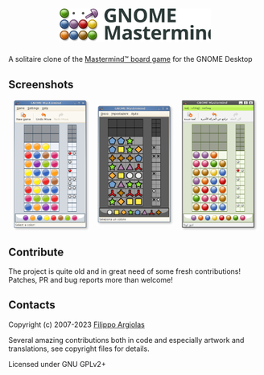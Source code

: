 <h1 align="center">
<img src="/assets/logo.svg" width=300>
</h1>

A solitaire clone of the [Mastermind&trade; board game](https://en.wikipedia.org/wiki/Mastermind_(board_game)) for the GNOME Desktop  

## Screenshots

<div align="center">
<img align="center" width="30%" src="/assets/screenshot_1.png">
  &nbsp;&nbsp;
<img align="center" width="30%" src="/assets/screenshot_2.png">
  &nbsp;&nbsp;
<img align="center" width="30%" src="/assets/screenshot_3.png">
</div>

## Contribute

The project is quite old and in great need of some fresh contributions! Patches, PR and bug reports more than welcome!

## Contacts

Copyright (c) 2007-2023 [Filippo Argiolas](https://github.com/fargiolas)

Several amazing contributions both in code and especially artwork and translations, see copyright files for details.

Licensed under GNU GPLv2+


